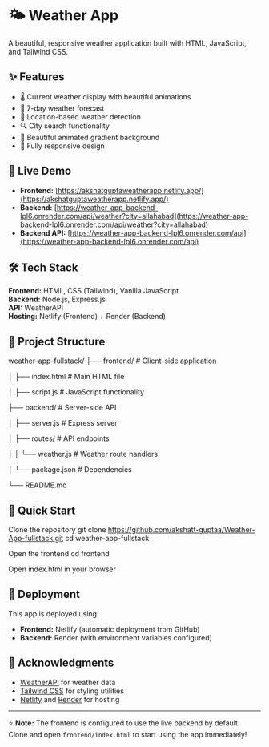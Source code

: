 # 🌤️ Weather App

A beautiful, responsive weather application built with HTML, JavaScript, and Tailwind CSS.

## ✨ Features
- 🌡️ Current weather display with beautiful animations
- 📅 7-day weather forecast
- 📍 Location-based weather detection
- 🔍 City search functionality
- 🎨 Beautiful animated gradient background
- 📱 Fully responsive design

## 🚀 Live Demo
- **Frontend:** [https://akshatguptaweatherapp.netlify.app/](https://akshatguptaweatherapp.netlify.app/)
- **Backend:** [https://weather-app-backend-lpl6.onrender.com/api/weather?city=allahabad](https://weather-app-backend-lpl6.onrender.com/api/weather?city=allahabad)
- **Backend API:** [https://weather-app-backend-lpl6.onrender.com/api](https://weather-app-backend-lpl6.onrender.com/api)


## 🛠️ Tech Stack

**Frontend:** HTML, CSS (Tailwind), Vanilla JavaScript  
**Backend:** Node.js, Express.js  
**API:** WeatherAPI  
**Hosting:** Netlify (Frontend) + Render (Backend)

## 📁 Project Structure

weather-app-fullstack/
├── frontend/ # Client-side application

│ ├── index.html # Main HTML file

│ ├── script.js # JavaScript functionality

├── backend/ # Server-side API

│ ├── server.js # Express server

│ ├── routes/ # API endpoints

│ │ └── weather.js # Weather route handlers

│ └── package.json # Dependencies

└── README.md


## 🚀 Quick Start

Clone the repository
git clone https://github.com/akshatt-guptaa/Weather-App-fullstack.git
cd weather-app-fullstack

Open the frontend
cd frontend

Open index.html in your browser


## 🚀 Deployment

This app is deployed using:
- **Frontend:** Netlify (automatic deployment from GitHub)
- **Backend:** Render (with environment variables configured)

## 🙏 Acknowledgments

- [WeatherAPI](https://www.weatherapi.com/) for weather data
- [Tailwind CSS](https://tailwindcss.com/) for styling utilities
- [Netlify](https://netlify.com/) and [Render](https://render.com/) for hosting

---

⭐ **Note:** The frontend is configured to use the live backend by default. Clone and open `frontend/index.html` to start using the app immediately!
